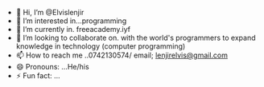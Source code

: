 - 👋 Hi, I’m @Elvislenjir
- 👀 I’m interested in...programming 
- 🌱 I’m currently in. freeacademy.iyf
- 💞️ I’m looking to collaborate on. with the world's programmers to expand knowledge in technology (computer programming)
- 📫 How to reach me ..0742130574/ email; lenjirelvis@gmail.com 
- 😄 Pronouns: ...He/his
- ⚡ Fun fact: ...

<!---
Elvislenjir/Elvislenjir is a ✨ special ✨ repository because its `README.md` (this file) appears on your GitHub profile.
You can click the Preview link to take a look at your changes.
--->

